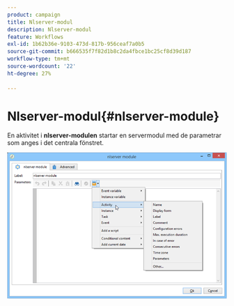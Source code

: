 ```yaml
---
product: campaign
title: Nlserver-modul
description: Nlserver-modul
feature: Workflows
exl-id: 1b62b36e-9103-473d-817b-956ceaf7a0b5
source-git-commit: b666535f7f82d1b8c2da4fbce1bc25cf8d39d187
workflow-type: tm+mt
source-wordcount: '22'
ht-degree: 27%

---
```


# Nlserver-modul{#nlserver-module}



En aktivitet i **nlserver-modulen** startar en servermodul med de parametrar som anges i det centrala fönstret.

![](assets/nlserver_module_edit.png)
